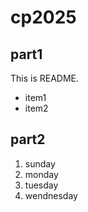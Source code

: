 # cp2025

## part1
This is README.
- item1
- item2

## part2
1. sunday
1. monday
1. tuesday
1. wendnesday